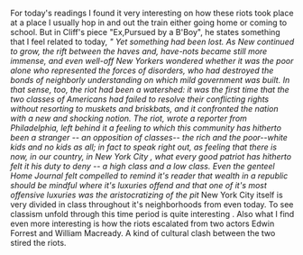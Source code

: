 For today's readings I found it very interesting on how these riots took place at a place I usually hop in and out the train either going home or coming to school. But in Cliff's piece "Ex,Pursued by a B'Boy", he states something that I feel related to today, _" Yet something had been lost. As New continued to grow, the rift between the haves and, have-nots became still more immense, and even well-off New Yorkers wondered whether it was the poor alone who represented the forces of disorders, who had destroyed the bonds of neighborly understanding on which mild government was built. In that sense, too, the riot had been a watershed: it was the first time that the two classes of Americans had failed to resolve their conflicting rights without resorting to muskets and briskbats, and it confronted the nation with a new and shocking notion. The riot, wrote a reporter from Philadelphia, left behind it a feeling to which this community has hitherto been a stranger -- an opposition of classes-- the rich and the poor--white kids and no kids as all; in fact to speak right out, as feeling that there is now, in our country, in New York City , what every good patriot has hitherto felt it his duty to deny -- a high class and a low class. Even the genteel Home Journal felt compelled to remind it's reader that wealth in a republic should be mindful where it's luxuries offend and that one of it's most offensive luxuries was the aristocratizing of the pit_ New York City itself is very divided in class throughout it's neighborhoods from even today. To see classism unfold through this time period is quite interesting . Also what I find even more interesting is how the riots escalated from two actors Edwin Forrest and William Macready. A kind of cultural clash between the two stired the riots. 
